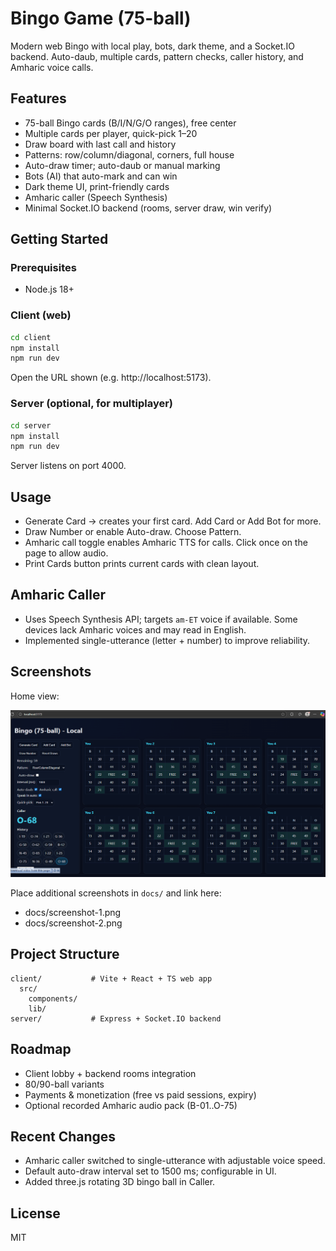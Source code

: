 # Bingo Game (75-ball)

Modern web Bingo with local play, bots, dark theme, and a Socket.IO backend. Auto-daub, multiple cards, pattern checks, caller history, and Amharic voice calls.

## Features
- 75-ball Bingo cards (B/I/N/G/O ranges), free center
- Multiple cards per player, quick-pick 1–20
- Draw board with last call and history
- Patterns: row/column/diagonal, corners, full house
- Auto-draw timer; auto-daub or manual marking
- Bots (AI) that auto-mark and can win
- Dark theme UI, print-friendly cards
- Amharic caller (Speech Synthesis)
- Minimal Socket.IO backend (rooms, server draw, win verify)

## Getting Started

### Prerequisites
- Node.js 18+

### Client (web)
```bash
cd client
npm install
npm run dev
```
Open the URL shown (e.g. http://localhost:5173).

### Server (optional, for multiplayer)
```bash
cd server
npm install
npm run dev
```
Server listens on port 4000.

## Usage
- Generate Card → creates your first card. Add Card or Add Bot for more.
- Draw Number or enable Auto-draw. Choose Pattern.
- Amharic call toggle enables Amharic TTS for calls. Click once on the page to allow audio.
- Print Cards button prints current cards with clean layout.

## Amharic Caller
- Uses Speech Synthesis API; targets `am-ET` voice if available. Some devices lack Amharic voices and may read in English.
- Implemented single-utterance (letter + number) to improve reliability.

## Screenshots
Home view:

![Home](home.PNG)

Place additional screenshots in `docs/` and link here:
- docs/screenshot-1.png
- docs/screenshot-2.png

## Project Structure
```
client/           # Vite + React + TS web app
  src/
    components/
    lib/
server/           # Express + Socket.IO backend
```

## Roadmap
- Client lobby + backend rooms integration
- 80/90-ball variants
- Payments & monetization (free vs paid sessions, expiry)
- Optional recorded Amharic audio pack (B-01..O-75)

## Recent Changes
- Amharic caller switched to single-utterance with adjustable voice speed.
- Default auto-draw interval set to 1500 ms; configurable in UI.
- Added three.js rotating 3D bingo ball in Caller.

## License
MIT